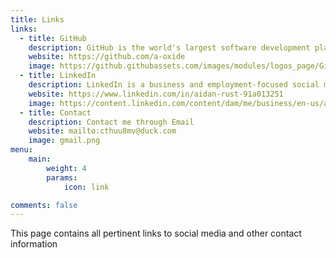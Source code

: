 ```yaml
---
title: Links
links:
  - title: GitHub
    description: GitHub is the world's largest software development platform.
    website: https://github.com/a-oxide
    image: https://github.githubassets.com/images/modules/logos_page/GitHub-Mark.png
  - title: LinkedIn
    description: LinkedIn is a business and employment-focused social media platform that works through websites and mobile apps.
    website: https://www.linkedin.com/in/aidan-rust-91a013251
    image: https://content.linkedin.com/content/dam/me/business/en-us/amp/brand-site/v2/bg/LI-Bug.svg.original.svg
  - title: Contact
    description: Contact me through Email
    website: mailto:cthuu8mv@duck.com
    image: gmail.png
menu:
    main:
        weight: 4
        params:
            icon: link

comments: false
---
```


This page contains all pertinent links to social media and other contact information
